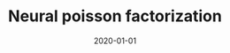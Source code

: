---
title: "Neural poisson factorization"
collection: publications
permalink: /publication/2020-01-01-nan
date: 2020-01-01
venue: 'IEEE Access'
---